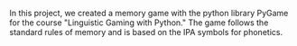 In this project, we created a memory game with the python library PyGame for the course "Linguistic Gaming with Python." The game follows the standard rules of memory and is
based on the IPA symbols for phonetics.
